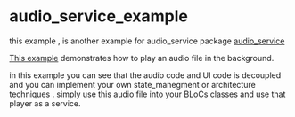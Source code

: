 # audio_service_example

this example , is another example for audio_service package [audio_service](https://github.com/mohammadne/Audio_Service_Example) 

[This example](https://github.com/mohammadne/Audio_Service_Example) demonstrates how to play an audio file in the background.

in this example you can see that the audio code and UI code is decoupled and you can implement your own state_manegment or architecture techniques .
simply use this audio file into your BLoCs classes and use that player as a service.
